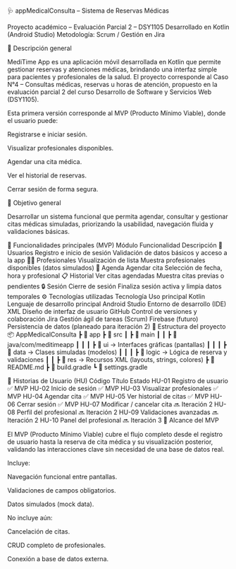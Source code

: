 🩺 appMedicalConsulta – Sistema de Reservas Médicas

Proyecto académico – Evaluación Parcial 2 – DSY1105
Desarrollado en Kotlin (Android Studio)
Metodología: Scrum / Gestión en Jira

📘 Descripción general

MediTime App es una aplicación móvil desarrollada en Kotlin que permite gestionar reservas y atenciones médicas, brindando una interfaz simple para pacientes y profesionales de la salud.
El proyecto corresponde al Caso N°4 – Consultas médicas, reservas u horas de atención, propuesto en la evaluación parcial 2 del curso Desarrollo de Software y Servicios Web (DSY1105).

Esta primera versión corresponde al MVP (Producto Mínimo Viable), donde el usuario puede:

Registrarse e iniciar sesión.

Visualizar profesionales disponibles.

Agendar una cita médica.

Ver el historial de reservas.

Cerrar sesión de forma segura.

🎯 Objetivo general

Desarrollar un sistema funcional que permita agendar, consultar y gestionar citas médicas simuladas, priorizando la usabilidad, navegación fluida y validaciones básicas.

🧩 Funcionalidades principales (MVP)
Módulo	Funcionalidad	Descripción
👤 Usuarios	Registro e inicio de sesión	Validación de datos básicos y acceso a la app
🧑‍⚕️ Profesionales	Visualización de lista	Muestra profesionales disponibles (datos simulados)
📅 Agenda	Agendar cita	Selección de fecha, hora y profesional
📋 Historial	Ver citas agendadas	Muestra citas previas o pendientes
🔒 Sesión	Cierre de sesión	Finaliza sesión activa y limpia datos temporales
⚙️ Tecnologías utilizadas
Tecnología	Uso principal
Kotlin	Lenguaje de desarrollo principal
Android Studio	Entorno de desarrollo (IDE)
XML	Diseño de interfaz de usuario
GitHub	Control de versiones y colaboración
Jira	Gestión ágil de tareas (Scrum)
Firebase (futuro)	Persistencia de datos (planeado para iteración 2)
🧱 Estructura del proyecto
📦 AppMedicalConsulta
 ┣ 📂 app
 ┣ 📂 src
 ┃ ┣ 📂 main
 ┃ ┃ ┣ 📂 java/com/meditimeapp
 ┃ ┃ ┃ ┣ 📂 ui        → Interfaces gráficas (pantallas)
 ┃ ┃ ┃ ┣ 📂 data      → Clases simuladas (modelos)
 ┃ ┃ ┃ ┣ 📂 logic     → Lógica de reserva y validaciones
 ┃ ┃ ┣ 📂 res         → Recursos XML (layouts, strings, colores)
 ┣ 📄 README.md
 ┣ 📄 build.gradle
 ┗ 📄 settings.gradle

🧠 Historias de Usuario (HU)
Código	Título	Estado
HU-01	Registro de usuario	✅ MVP
HU-02	Inicio de sesión	✅ MVP
HU-03	Visualizar profesionales	✅ MVP
HU-04	Agendar cita	✅ MVP
HU-05	Ver historial de citas	✅ MVP
HU-06	Cerrar sesión	✅ MVP
HU-07	Modificar / cancelar cita	🔜 Iteración 2
HU-08	Perfil del profesional	🔜 Iteración 2
HU-09	Validaciones avanzadas	🔜 Iteración 2
HU-10	Panel del profesional	🔜 Iteración 3
🧭 Alcance del MVP

El MVP (Producto Mínimo Viable) cubre el flujo completo desde el registro de usuario hasta la reserva de cita médica y su visualización posterior, validando las interacciones clave sin necesidad de una base de datos real.

Incluye:

Navegación funcional entre pantallas.

Validaciones de campos obligatorios.

Datos simulados (mock data).

No incluye aún:

Cancelación de citas.

CRUD completo de profesionales.

Conexión a base de datos externa.

